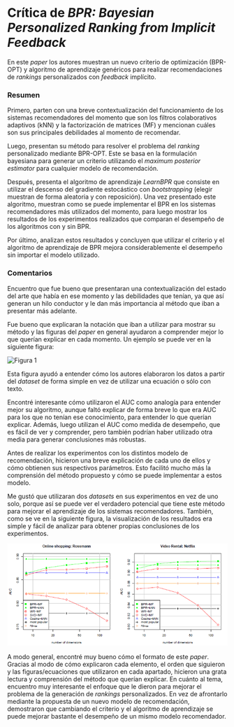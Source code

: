# Crítica de *BPR: Bayesian Personalized Ranking from Implicit Feedback*

En este *paper* los autores muestran un nuevo criterio de optimización (BPR-OPT) y algoritmo de aprendizaje genéricos para realizar recomendaciones de *rankings* personalizados con *feedback* implícito. 

### Resumen

Primero, parten con una breve contextualización del funcionamiento de los sistemas recomendadores del momento que son los filtros colaborativos adaptivos (kNN) y la factorización de matrices (MF) y mencionan cuáles son sus principales debilidades al momento de recomendar. 

Luego, presentan su método para resolver el problema del *ranking* personalizado mediante BPR-OPT. Este se basa en la formulación bayesiana para generar un criterio utilizando el *maximum posterior estimator* para cualquier modelo de recomendación. 

Después, presenta el algoritmo de aprendizaje *LearnBPR* que consiste en utilizar el descenso del gradiente estocástico con *bootstrapping*  (elegir muestran de forma aleatoria y con reposición). Una vez presentado este algoritmo, muestran como se puede implementar el BPR en los sistemas recomendadores más utilizados del momento, para luego mostrar los resultados de los experimentos realizados que comparan el desempeño de los algoritmos con y sin BPR. 

Por último, analizan estos resultados y concluyen que utilizar el criterio y el algoritmo de aprendizaje de BPR mejora considerablemente el desempeño sin importar el modelo utilizado.

### Comentarios

Encuentro que fue bueno que presentaran  una contextualización del estado del arte que había en ese momento y las debilidades que tenían, ya que así generan un hilo conductor y le dan más importancia al método que iban a presentar más adelante.

Fue bueno que explicaran la notación que iban a utilizar para mostrar su método y las figuras del *paper* en general ayudaron a comprender mejor lo que querían explicar en cada momento. Un ejemplo se puede ver en la siguiente figura:

![Figura 1](vndiaz1-IIC3633-2020/Assets/BPR_fig1.png)

Esta figura ayudó a entender cómo los autores elaboraron los datos a partir del *dataset* de forma simple en vez de utilizar una ecuación o sólo con texto. 

Encontré interesante cómo utilizaron el AUC como analogía para entender mejor su algoritmo, aunque faltó explicar de forma breve lo que era AUC para los que no tenían ese conocimiento, para entender lo que querían explicar. Además, luego utilizan el AUC como medida de desempeño, que es fácil de ver y comprender, pero también podrían haber utilizado otra media para generar conclusiones más robustas.

Antes de realizar los experimentos con los distintos modelo de recomendación, hicieron una breve explicación de cada uno de ellos y cómo obtienen sus respectivos parámetros. Esto facilitó mucho más la comprensión del método propuesto y cómo se puede implementar a estos modelo.

Me gustó que utilizaran dos *datasets* en sus experimentos en vez de uno solo, porque así se puede ver el verdadero potencial que tiene este método para mejorar el aprendizaje de los sistemas recomendadores. También, como se ve en la siguiente figura, la visualización de los resultados era simple y fácil de analizar para obtener propias conclusiones de los experimentos.

![Figura](Assets/BPR_fig2.png)

A modo general, encontré muy bueno cómo el formato de este *paper*. Gracias al modo de cómo explicaron cada elemento, el orden que siguieron y las figuras/ecuaciones que utilizaron en cada apartado, hicieron una grata lectura y comprensión del método que querían explicar. En cuánto al tema, encuentro muy interesante el enfoque que le dieron para mejorar el problema de la generación de *rankings* personalizados. En vez de afrontarlo mediante la propuesta de un nuevo modelo de recomendación, demostraron que cambiando el criterio y el algoritmo de aprendizaje se puede mejorar bastante el desempeño de un mismo modelo recomendador.

